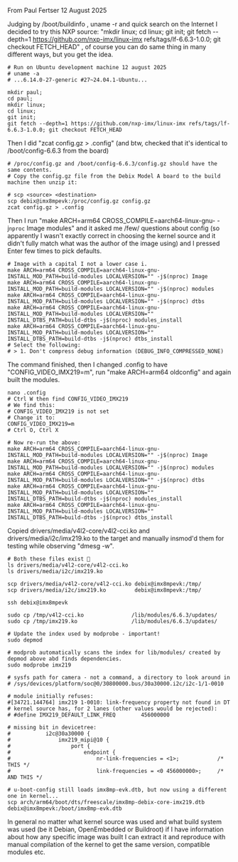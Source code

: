 From Paul Fertser
12 August 2025

Judging by /boot/buildinfo , uname -r and quick search on the Internet I decided to try this NXP source: "mkdir linux; cd linux; git init; git fetch --depth=1 https://github.com/nxp-imx/linux-imx refs/tags/lf-6.6.3-1.0.0; git checkout FETCH_HEAD" , of course you can do same thing in many different ways, but you get the idea.

```
# Run on Ubuntu development machine 12 august 2025
# uname -a
# ...6.14.0-27-generic #27~24.04.1-Ubuntu...

mkdir paul;
cd paul;
mkdir linux;
cd linux;
git init;
git fetch --depth=1 https://github.com/nxp-imx/linux-imx refs/tags/lf-6.6.3-1.0.0; git checkout FETCH_HEAD
```

Then I did "zcat config.gz > .config" (and btw, checked that it's identical to /boot/config-6.6.3 from the board)

```
# /proc/config.gz and /boot/config-6.6.3/config.gz should have the same contents.
# Copy the config.gz file from the Debix Model A board to the build machine then unzip it:

# scp <source> <destination>
scp debix@imx8mpevk:/proc/config.gz config.gz
zcat config.gz > .config
```

Then I run "make ARCH=arm64 CROSS_COMPILE=aarch64-linux-gnu- -j`nproc` Image modules" and it asked me /few/ questions about config (so apparently I wasn't exactly correct in choosing the kernel source and it didn't fully match what was the author of the image using) and I pressed Enter few times to pick defaults.

```
# Image with a capital I not a lower case i.
make ARCH=arm64 CROSS_COMPILE=aarch64-linux-gnu- INSTALL_MOD_PATH=build-modules LOCALVERSION="" -j$(nproc) Image 
make ARCH=arm64 CROSS_COMPILE=aarch64-linux-gnu- INSTALL_MOD_PATH=build-modules LOCALVERSION="" -j$(nproc) modules
make ARCH=arm64 CROSS_COMPILE=aarch64-linux-gnu- INSTALL_MOD_PATH=build-modules LOCALVERSION="" -j$(nproc) dtbs
make ARCH=arm64 CROSS_COMPILE=aarch64-linux-gnu- INSTALL_MOD_PATH=build-modules LOCALVERSION="" INSTALL_DTBS_PATH=build-dtbs -j$(nproc) modules_install
make ARCH=arm64 CROSS_COMPILE=aarch64-linux-gnu- INSTALL_MOD_PATH=build-modules LOCALVERSION="" INSTALL_DTBS_PATH=build-dtbs -j$(nproc) dtbs_install
# Select the following:
# > 1. Don't compress debug information (DEBUG_INFO_COMPRESSED_NONE)
```

The command finished, then I changed .config to have "CONFIG_VIDEO_IMX219=m", run "make ARCH=arm64 oldconfig" and again built the modules.

```
nano .config
# Ctrl W then find CONFIG_VIDEO_IMX219
# We find this:
# CONFIG_VIDEO_IMX219 is not set
# Change it to:
CONFIG_VIDEO_IMX219=m
# Ctrl O, Ctrl X

# Now re-run the above:
make ARCH=arm64 CROSS_COMPILE=aarch64-linux-gnu- INSTALL_MOD_PATH=build-modules LOCALVERSION="" -j$(nproc) Image 
make ARCH=arm64 CROSS_COMPILE=aarch64-linux-gnu- INSTALL_MOD_PATH=build-modules LOCALVERSION="" -j$(nproc) modules
make ARCH=arm64 CROSS_COMPILE=aarch64-linux-gnu- INSTALL_MOD_PATH=build-modules LOCALVERSION="" -j$(nproc) dtbs
make ARCH=arm64 CROSS_COMPILE=aarch64-linux-gnu- INSTALL_MOD_PATH=build-modules LOCALVERSION="" INSTALL_DTBS_PATH=build-dtbs -j$(nproc) modules_install
make ARCH=arm64 CROSS_COMPILE=aarch64-linux-gnu- INSTALL_MOD_PATH=build-modules LOCALVERSION="" INSTALL_DTBS_PATH=build-dtbs -j$(nproc) dtbs_install
```

Copied drivers/media/v4l2-core/v4l2-cci.ko and drivers/media/i2c/imx219.ko to the target and manually insmod'd them for testing while observing "dmesg -w".

```
# Both these files exist 🙂
ls drivers/media/v4l2-core/v4l2-cci.ko
ls drivers/media/i2c/imx219.ko

scp drivers/media/v4l2-core/v4l2-cci.ko debix@imx8mpevk:/tmp/
scp drivers/media/i2c/imx219.ko         debix@imx8mpevk:/tmp/

ssh debix@imx8mpevk

sudo cp /tmp/v4l2-cci.ko               /lib/modules/6.6.3/updates/
sudo cp /tmp/imx219.ko                 /lib/modules/6.6.3/updates/

# Update the index used by modprobe - important!
sudo depmod

# modprob automatically scans the index for lib/modules/ created by depmod above abd finds dependencies.
sudo modprobe imx219

# sysfs path for camera - not a command, a directory to look around in
# /sys/devices/platform/soc@0/30800000.bus/30a30000.i2c/i2c-1/1-0010

# module initially refuses:
#[34721.144764] imx219 1-0010: link-frequency property not found in DT
# kernel source has, for 2 lanes (other values would be rejected):
# #define IMX219_DEFAULT_LINK_FREQ        456000000

# missing bit in devicetree:
#			i2c@30a30000 {
#				imx219_mipi@10 {
#					port {
#						endpoint {
#							nr-link-frequencies = <1>;            /* THIS */
#							link-frequencies = <0 456000000>;     /* AND THIS */

# u-boot-config still loads imx8mp-evk.dtb, but now using a different one in kernel...
scp arch/arm64/boot/dts/freescale/imx8mp-debix-core-imx219.dtb debix@imx8mpevk:/boot/imx8mp-evk.dtb
```

In general no matter what kernel source was used and what build system was used (be it Debian, OpenEmbedded or Buildroot) if I have information about how any specific image was built I can extract it and reproduce with manual compilation of the kernel to get the same version, compatible modules etc.


